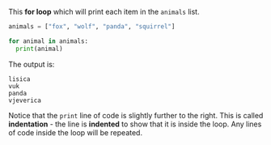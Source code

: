 This **for loop** which will print each item in the `animals` list.

```python
animals = ["fox", "wolf", "panda", "squirrel"]

for animal in animals:
  print(animal)
```

The output is:

    lisica
    vuk
    panda
    vjeverica
    

Notice that the `print` line of code is slightly further to the right. This is called **indentation** - the line is **indented** to show that it is inside the loop. Any lines of code inside the loop will be repeated.
